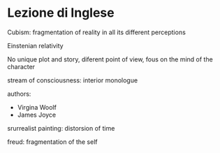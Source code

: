 # Lezione di Inglese

Cubism: fragmentation of reality in all its different perceptions 

Einstenian relativity

No unique plot and story, diferent point of view, fous on the mind of the character


stream of consciousness: interior monologue

authors:
* Virgina Woolf
* James Joyce

srurrealist painting: distorsion of time


freud: fragmentation of the self
<!--stackedit_data:
eyJoaXN0b3J5IjpbLTIxNDYwNTI2ODNdfQ==
-->